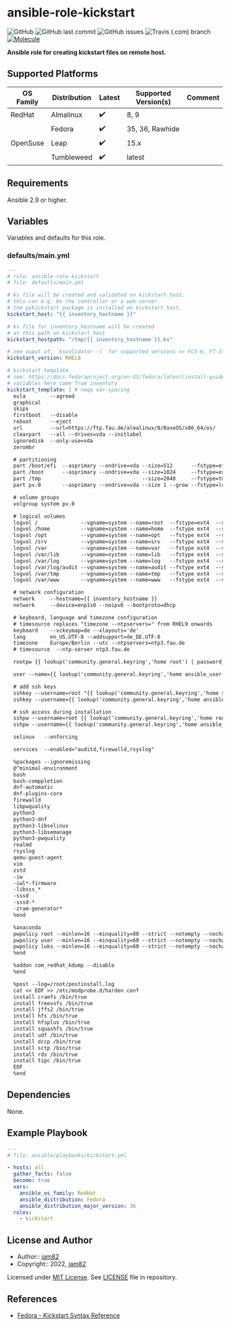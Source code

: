 # ansible-role-kickstart

![GitHub](https://img.shields.io/github/license/jam82/ansible-role-kickstart) ![GitHub last commit](https://img.shields.io/github/last-commit/jam82/ansible-role-kickstart) ![GitHub issues](https://img.shields.io/github/issues-raw/jam82/ansible-role-kickstart) ![Travis (.com) branch](https://img.shields.io/travis/com/jam82/ansible-role-kickstart/main?label=travis) [![Molecule](https://github.com/jam82/ansible-role-kickstart/actions/workflows/molecule.yml/badge.svg)](https://github.com/jam82/ansible-role-kickstart/actions/workflows/molecule.yml)

**Ansible role for creating kickstart files on remote host.**

## Supported Platforms

| OS Family | Distribution  | Latest | Supported Version(s) | Comment |
|-----------|---------------|--------|----------------------|---------|
| RedHat    | Almalinux     | :heavy_check_mark: | 8, 9 | |
|           | Fedora        | :heavy_check_mark: | 35, 36, Rawhide | |
| OpenSuse  | Leap          | :heavy_check_mark: | 15.x | |
|           | Tumbleweed    | :heavy_check_mark: | latest | |

## Requirements

Ansible 2.9 or higher.

## Variables

Variables and defaults for this role.

### defaults/main.yml

```yaml
---
# role: ansible-role-kickstart
# file: defaults/main.yml

# ks file will be created and validated on kickstart_host.
# this can e.g. be the controller or a web-server.
# the pykickstart package is installed on kickstart_host.
kickstart_host: "{{ inventory_hostname }}"

# ks file for inventory_hostname will be created
# at this path on kickstart_host
kickstart_hostpath: "/tmp/{{ inventory_hostname }}.ks"

# see ouput of: `ksvalidator -l` for supported versions => FC3-6, F7-37, RHEL3-9
kickstart_version: RHEL8

# kickstart template
# see: https://docs.fedoraproject.org/en-US/fedora/latest/install-guide/appendixes/Kickstart_Syntax_Reference
# variables here come from inventory
kickstart_template: | # noqa var-spacing
  eula        --agreed
  graphical
  skipx
  firstboot   --disable
  reboot      --eject
  url         --url=https://ftp.fau.de/almalinux/8/BaseOS/x86_64/os/
  clearpart   --all --drives=vda --initlabel
  ignoredisk  --only-use=vda
  zerombr

  # partitioning
  part /boot/efi  --asprimary --ondrive=vda --size=512      --fstype=efi    --fsoptions="umask=0077,shortname=winnt"
  part /boot      --asprimary --ondrive=vda --size=1024     --fstype=ext4   --fsoptions="noatime"
  part /tmp                                 --size=2048     --fstype=tmpfs  --fsoptions="noatime,nodev,noexec,nosuid,mode=1700"
  part pv.0       --asprimary --ondrive=vda --size 1 --grow --fstype=lvmpv

  # volume groups
  volgroup system pv.0

  # logical volumes
  logvol /              --vgname=system --name=root  --fstype=ext4  --size=8192  --fsoptions="relatime"
  logvol /home          --vgname=system --name=home  --fstype ext4  --size=2048  --fsoptions="nodev,nosuid,relatime"
  logvol /opt           --vgname=system --name=opt   --fstype ext4  --size=2048  --fsoptions="nodev,nosuid,relatime"
  logvol /srv           --vgname=system --name=srv   --fstype ext4  --size=4096  --fsoptions="nodev,nosuid,relatime"
  logvol /var           --vgname=system --name=var   --fstype ext4  --size=8192  --fsoptions="relatime"
  logvol /var/lib       --vgname=system --name=lib   --fstype ext4  --size=8192  --fsoptions="relatime"
  logvol /var/log       --vgname=system --name=log   --fstype ext4  --size=4096  --fsoptions="nodev,noexec,nosuid,noatime"
  logvol /var/log/audit --vgname=system --name=audit --fstype ext4  --size=4096  --fsoptions="nodev,noexec,nosuid,noatime"
  logvol /var/tmp       --vgname=system --name=tmp   --fstype ext4  --size=4096  --fsoptions="nodev,noexec,nosuid,noatime"
  logvol /var/www       --vgname=system --name=www   --fstype ext4  --size=4096  --fsoptions="nodev,noexec,nosuid,noatime"

  # network configuration
  network     --hostname={{ inventory_hostname }}
  network     --device=enp1s0 --noipv6 --bootproto=dhcp

  # keyboard, language and timezone configuration
  # timesource replaces "timezone --ntpservers=" from RHEL9 onwards
  keyboard    --vckeymap=de --xlayouts='de'
  lang        en_US.UTF-8 --addsupport=de_DE.UTF-8
  timezone    Europe/Berlin --utc --ntpservers=ntp3.fau.de
  # timesource  --ntp-server ntp3.fau.de

  rootpw {{ lookup('community.general.keyring','home root') | password_hash('sha512', 65534 | random(seed=inventory_hostname) | string) }} --iscrypted

  user --name={{ lookup('community.general.keyring','home ansible_user') }} --password={{lookup('community.general.keyring','home ansible_become_pass') |           password_hash('sha512', 65534 | random(seed=inventory_hostname) | string) }} --iscrypted --shell=/bin/bash

  # add ssh keys
  sshkey --username=root "{{ lookup('community.general.keyring','home sshkey') }}"
  sshkey --username={{ lookup('community.general.keyring','home ansible_user') }} "{{ lookup('community.general.keyring','home sshkey') }}"

  # ssh access during installation
  sshpw --username=root {{ lookup('community.general.keyring','home root') | password_hash('sha512', 65534 | random(seed=inventory_hostname) | string) }} --iscrypted
  sshpw --username={{ lookup('community.general.keyring','home ansible_user') }} {{ lookup('community.general.keyring','home ansible_become_pass') | password_hash('sha512', 65534 | random(seed=inventory_hostname) | string) }} --iscrypted

  selinux   --enforcing

  services  --enabled="auditd,firewalld,rsyslog"

  %packages --ignoremissing
  @^minimal-environment
  bash
  bash-comppletion
  dnf-automatic
  dnf-plugins-core
  firewalld
  libpwquality
  python3
  python3-dnf
  python3-libselinux
  python3-libsemanage
  python3-pwquality
  realmd
  rsyslog
  qemu-guest-agent
  vim
  zstd
  -iw
  -iwl*-firmware
  -libsss_*
  -sssd
  -sssd-*
  -zram-generator*
  %end

  %anaconda
  pwpolicy root --minlen=16 --minquality=80 --strict --notempty --nochanges
  pwpolicy user --minlen=16 --minquality=60 --strict --notempty --nochanges
  pwpolicy luks --minlen=16 --minquality=60 --strict --notempty --nochanges
  %end

  %addon com_redhat_kdump --disable
  %end

  %post --log=/root/postinstall.log
  cat << EOF >> /etc/modprobe.d/harden.conf
  install cramfs /bin/true
  install freevxfs /bin/true
  install jffs2 /bin/true
  install hfs /bin/true
  install hfsplus /bin/true
  install squashfs /bin/true
  install udf /bin/true
  install dccp /bin/true
  install sctp /bin/true
  install rds /bin/true
  install tipc /bin/true
  EOF
  %end
```

## Dependencies

None.

## Example Playbook

```yaml
---
# file: ansible/playbooks/kickstart.yml

- hosts: all
  gather_facts: false
  become: true
  vars:
    ansible_os_family: RedHat
    ansible_distribution: Fedora
    ansible_distribution_major_version: 36
  roles:
    - kickstart
```

## License and Author

- Author:: [jam82](https://github.com/jam82/)
- Copyright:: 2022, [jam82](https://github.com/jam82/)

Licensed under [MIT License](https://opensource.org/licenses/MIT).
See [LICENSE](https://github.com/jam82/ansible-role-kickstart/blob/master/LICENSE) file in repository.

## References

- [Fedora - Kickstart Syntax Reference](https://docs.fedoraproject.org/en-US/fedora/latest/install-guide/appendixes/Kickstart_Syntax_Reference/)

